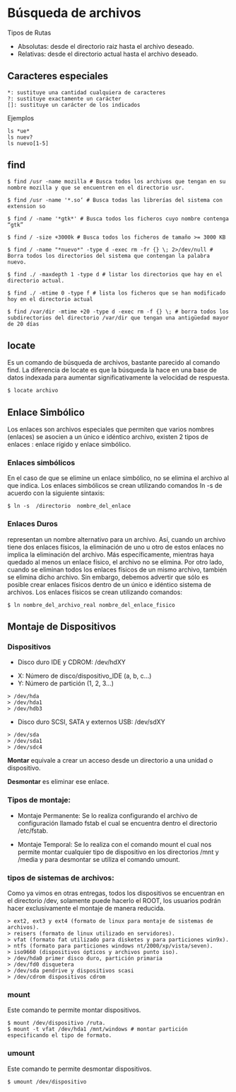 # Búsqueda de archivos

Tipos de Rutas
* Absolutas: desde el directorio raiz hasta el archivo deseado.
* Relativas: desde el directorio actual hasta el archivo deseado.

## Caracteres especiales
```
*: sustituye una cantidad cualquiera de caracteres
?: sustituye exactamente un carácter
[]: sustituye un carácter de los indicados
```

Ejemplos

```
ls *ue*
ls nuev?
ls nuevo[1-5]
```

## find

```
$ find /usr -name mozilla # Busca todos los archivos que tengan en su nombre mozilla y que se encuentren en el directorio usr.

$ find /usr -name '*.so‘ # Busca todas las librerías del sistema con extension so

$ find / -name '*gtk*' # Busca todos los ficheros cuyo nombre contenga “gtk”

$ find / -size +3000k # Busca todos los ficheros de tamaño >= 3000 KB 

$ find / -name "*nuevo*" -type d -exec rm -fr {} \; 2>/dev/null # Borra todos los directorios del sistema que contengan la palabra nuevo.

$ find ./ -maxdepth 1 -type d # listar los directorios que hay en el directorio actual.

$ find ./ -mtime 0 -type f # lista los ficheros que se han modificado hoy en el directorio actual

$ find /var/dir -mtime +20 -type d -exec rm -f {} \; # borra todos los subdirectorios del directorio /var/dir que tengan una antigüedad mayor de 20 días
```

## locate

Es un comando de búsqueda de archivos, bastante parecido al comando find. La diferencia de locate es que la búsqueda la hace en una base de datos indexada para aumentar significativamente la velocidad de respuesta.

```
$ locate archivo
```

## Enlace Simbólico

Los enlaces son archivos especiales que permiten que varios nombres (enlaces) se asocien a un único e idéntico archivo,  existen 2 tipos de enlaces : enlace rígido y enlace simbólico.

### Enlaces simbólicos

En el caso de que se elimine un enlace simbólico, no se elimina el archivo al que indica. Los enlaces simbólicos se crean utilizando comandos In -s de acuerdo con la siguiente sintaxis: 

```
$ ln -s  /directorio  nombre_del_enlace
```

### Enlaces Duros

representan un nombre alternativo para un archivo. Así, cuando un archivo tiene dos enlaces físicos, la eliminación de uno u otro de estos enlaces no implica la eliminación del archivo. Más específicamente, mientras haya quedado al menos un enlace físico, el archivo no se elimina. Por otro lado, cuando se eliminan todos los enlaces físicos de un mismo archivo, también se elimina dicho archivo. Sin embargo, debemos advertir que sólo es posible crear enlaces físicos dentro de un único e idéntico sistema de archivos. Los enlaces físicos se crean utilizando comandos:

```
$ ln nombre_del_archivo_real nombre_del_enlace_fisico 
```


## Montaje de Dispositivos

### Dispositivos

* Disco duro IDE y CDROM: /dev/hdXY

- X: Número de disco/dispositivo_IDE (a, b, c...)
- Y: Número de partición (1, 2, 3...)

```
> /dev/hda
> /dev/hda1
> /dev/hdb3
```

* Disco duro SCSI, SATA y externos USB: /dev/sdXY
```
> /dev/sda
> /dev/sda1
> /dev/sdc4
```

**Montar** equivale a crear un acceso desde un directorio a una unidad o dispositivo.

**Desmontar**  es eliminar ese enlace.

### Tipos de montaje:
* Montaje Permanente: Se lo realiza configurando el archivo de configuración llamado fstab  el cual se encuentra dentro el directorio /etc/fstab.

* Montaje Temporal:  Se lo realiza con el comando mount el cual nos permite montar cualquier tipo de dispositivo  en los directorios /mnt y /media y para desmontar se utiliza el comando umount.

### tipos de sistemas de archivos:

Como ya vimos en otras entregas, todos los dispositivos se encuentran en el directorio /dev, solamente puede hacerlo el ROOT, los usuarios podrán hacer exclusivamente el montaje de manera reducida. 

```
> ext2, ext3 y ext4 (formato de linux para montaje de sistemas de archivos). 
> reisers (formato de linux utilizado en servidores). 
> vfat (formato fat utilizado para disketes y para particiones win9x). 
> ntfs (formato para particiones windows nt/2000/xp/vista/seven). 
> iso9660 (dispositivos ópticos y archivos punto iso). 
> /dev/hda0 primer disco duro, partición primaria  
> /dev/fd0 disquetera 
> /dev/sda pendrive y dispositivos scasi
> /dev/cdrom dispositivos cdrom
```
### mount

Este comando te permite montar dispositivos. 

```
$ mount /dev/dispositivo /ruta. 
$ mount -t vfat /dev/hda1 /mnt/windows # montar partición especificando el tipo de formato.
```

### umount

Este comando te permite desmontar dispositivos. 

```
$ umount /dev/dispositivo
```